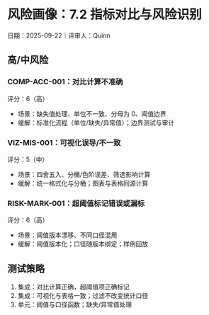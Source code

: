 # 风险画像：7.2 指标对比与风险识别

日期：2025-09-22｜评审人：Quinn

## 高/中风险

### COMP-ACC-001：对比计算不准确
评分：6（高）
- 场景：缺失值处理、单位不一致、分母为 0、阈值边界
- 缓解：标准化流程（单位/缺失/异常值）；边界测试与审计

### VIZ-MIS-001：可视化误导/不一致
评分：5（中）
- 场景：四舍五入、分桶/色阶误差、筛选影响计算
- 缓解：统一格式化与分桶；图表与表格同源计算

### RISK-MARK-001：超阈值标记错误或漏标
评分：6（高）
- 场景：阈值版本漂移、不同口径混用
- 缓解：阈值版本化；口径随版本绑定；样例回放

## 测试策略

1. 集成：对比计算正确，超阈值项正确标记
2. 集成：可视化与表格一致；过滤不改变统计口径
3. 单元：阈值与口径函数；缺失/异常值处理

